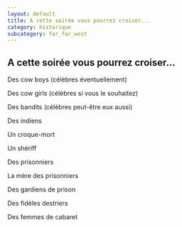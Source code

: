 ```yaml
---
layout: default
title: A cette soirée vous pourrez croiser...
category: historique
subcategory: far_far_west
---
```


## A cette soirée vous pourrez croiser...

Des cow boys (célèbres éventuellement)

Des cow girls (célèbres si vous le souhaitez)

Des bandits (célèbres peut-être eux aussi)

Des indiens

Un croque-mort

Un shériff

Des prisonniers

La mère des prisonniers

Des gardiens de prison

Des fidèles destriers

Des femmes de cabaret
